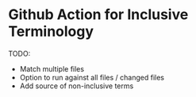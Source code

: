 # Github Action for Inclusive Terminology

TODO: 
- Match multiple files
- Option to run against all files / changed files
- Add source of non-inclusive terms
